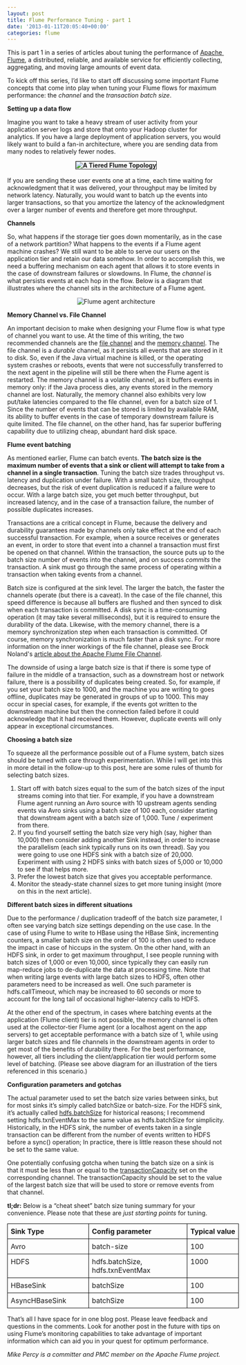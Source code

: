 ```yaml
---
layout: post
title: Flume Performance Tuning - part 1
date: '2013-01-11T20:05:40+00:00'
categories: flume
---
```

<p><strong id="internal-source-marker_0.846074462402612" style="font-weight: normal;"><span style="background-color: transparent; vertical-align: baseline; white-space: pre-wrap;">This is part 1 in a series of articles about tuning the performance of </span><a href="http://flume.apache.org/"><span style="background-color: transparent; text-decoration: underline; vertical-align: baseline; white-space: pre-wrap;">Apache Flume</span></a><span style="background-color: transparent; vertical-align: baseline; white-space: pre-wrap;">, a distributed, reliable, and available service for efficiently collecting, aggregating, and moving large amounts of event data.</span></strong></p> 
  <p><strong id="internal-source-marker_0.846074462402612" style="font-weight: normal;"><span style="background-color: transparent; vertical-align: baseline; white-space: pre-wrap;"></span><strong id="internal-source-marker_0.846074462402612" style="font-weight: normal;"><span style="background-color: transparent; vertical-align: baseline; white-space: pre-wrap;">To kick off this series, I’d like to start off discussing some important Flume concepts that come into play when tuning your Flume flows for maximum performance: the </span><span style="background-color: transparent; font-style: italic; vertical-align: baseline; white-space: pre-wrap;">channel</span><span style="background-color: transparent; vertical-align: baseline; white-space: pre-wrap;"> and the </span><span style="background-color: transparent; font-style: italic; vertical-align: baseline; white-space: pre-wrap;">transaction batch size</span><span style="background-color: transparent; vertical-align: baseline; white-space: pre-wrap;">.</span></strong></strong> </p> 
  <p><span style="background-color: transparent; vertical-align: baseline; white-space: pre-wrap;"><b>Setting up a data flow</b></span></p><strong style="font-weight: normal;"><span style="background-color: transparent; vertical-align: baseline; white-space: pre-wrap;">Imagine you want to take a heavy stream of user activity from your application server logs and store that onto your Hadoop cluster for analytics. If you have a large deployment of application servers, you would likely want to build a fan-in architecture, where you are sending data from many nodes to relatively fewer nodes.</span></strong> 
  <p> </p><strong id="internal-source-marker_0.846074462402612"> 
    <p style="font-weight: normal;"> </p> 
    <div style="text-align: center;"><strong id="internal-source-marker_0.846074462402612"><img src="https://blogs.apache.org/flume/mediaresource/a800177c-759c-4b7b-a34b-e9d6a7abeb17" alt="A Tiered Flume Topology" border="1" /></strong></div><br /><span style="font-weight: normal;">If you are sending these user events one at a time, each time waiting for acknowledgment that it was delivered, your throughput may be limited by network latency. Naturally, you would want to batch up the events into larger transactions, so that you amortize the latency of the acknowledgment over a larger number of events and therefore get more throughput. </span><br /> 
    <p style="font-weight: normal;"> </p> 
    <p style="font-weight: normal;"><span style="background-color: transparent; font-weight: bold; vertical-align: baseline; white-space: pre-wrap;">Channels</span></p> 
    <p><span style="font-weight: normal; background-color: transparent; vertical-align: baseline; white-space: pre-wrap;">So, what happens if the storage tier goes down momentarily, as in the case of a network partition? What happens to the events if a Flume agent machine crashes? We still want to be able to serve our users on the application tier and retain our data somehow. In order to accomplish this, we need a buffering mechanism on each agent that allows it to store events in the case of downstream failures or slowdowns. In Flume, the </span><span style="font-weight: normal; background-color: transparent; font-style: italic; vertical-align: baseline; white-space: pre-wrap;">channel</span><span style="font-weight: normal; background-color: transparent; vertical-align: baseline; white-space: pre-wrap;"> is what persists events at each hop in the flow. Below is a diagram that illustrates where the channel sits in the architecture of a Flume agent.</span><strong id="internal-source-marker_0.846074462402612"> </strong></p> 
    <p style="display: inline !important;"><strong id="internal-source-marker_0.846074462402612"> </strong></p> 
    <p> </p> 
    <p style="font-weight: normal;"> </p> 
    <p style="text-align: center; font-weight: normal;"><img src="https://blogs.apache.org/flume/mediaresource/8962fbde-7f23-4b43-813a-f150c9afbc0a" alt="Flume agent architecture" /><br /><strong id="internal-source-marker_0.846074462402612" style="font-weight: normal;"> </strong></p> 
    <p style="font-weight: normal; display: inline !important;"><strong id="internal-source-marker_0.846074462402612" style="font-weight: normal;"> </strong></p><strong id="internal-source-marker_0.846074462402612"> 
      <h2 style="font-weight: normal; display: inline !important;"> </h2> 
      <p><span style="background-color: transparent; vertical-align: baseline; white-space: pre-wrap;">Memory Channel vs. File Channel</span></p> </strong><span style="font-weight: normal; background-color: transparent; vertical-align: baseline; white-space: pre-wrap;">An important decision to make when designing your Flume flow is what type of channel you want to use. At the time of this writing, the two recommended channels are the </span><a href="http://flume.apache.org/FlumeUserGuide.html#file-channel" style="font-weight: normal;"><span style="background-color: transparent; text-decoration: underline; vertical-align: baseline; white-space: pre-wrap;">file channel</span></a><span style="font-weight: normal; background-color: transparent; vertical-align: baseline; white-space: pre-wrap;"> and the </span><a href="http://flume.apache.org/FlumeUserGuide.html#memory-channel" style="font-weight: normal;"><span style="background-color: transparent; text-decoration: underline; vertical-align: baseline; white-space: pre-wrap;">memory channel</span></a><span style="font-weight: normal; background-color: transparent; vertical-align: baseline; white-space: pre-wrap;">. The file channel is a </span><span style="font-weight: normal; background-color: transparent; font-style: italic; vertical-align: baseline; white-space: pre-wrap;">durable </span><span style="font-weight: normal; background-color: transparent; vertical-align: baseline; white-space: pre-wrap;">channel, as it persists all events that are stored in it to disk. So, even if the Java virtual machine is killed, or the operating system crashes or reboots, events that were not successfully transferred to the next agent in the pipeline will still be there when the Flume agent is restarted. The memory channel is a volatile channel, as it buffers events in memory only: if the Java process dies, any events stored in the memory channel are lost. Naturally, the memory channel also exhibits very low put/take latencies compared to the file channel, even for a batch size of 1. Since the number of events that can be stored is limited by available RAM, its ability to buffer events in the case of temporary downstream failure is quite limited. The file channel, on the other hand, has far superior buffering capability due to utilizing cheap, abundant hard disk space.</span><br /> 
    <p><span style="background-color: transparent; font-weight: bold; vertical-align: baseline; white-space: pre-wrap;">Flume event batching </span></p> 
    <p><span style="font-weight: normal; background-color: transparent; vertical-align: baseline; white-space: pre-wrap;">As mentioned earlier, Flume can batch events. </span><span style="font-weight: bold; background-color: transparent; vertical-align: baseline; white-space: pre-wrap;">The batch size is the maximum number of events that a sink or client will attempt to take from a channel in a single transaction</span><span style="font-weight: normal; background-color: transparent; vertical-align: baseline; white-space: pre-wrap;">. Tuning the batch size trades throughput vs. latency and duplication under failure. With a small batch size, throughput decreases, but the risk of event duplication is reduced if a failure were to occur. With a large batch size, you get much better throughput, but increased latency, and in the case of a transaction failure, the number of possible duplicates increases.</span></p> 
    <p><span style="font-weight: normal; background-color: transparent; vertical-align: baseline; white-space: pre-wrap;"></span><strong id="internal-source-marker_0.846074462402612"><span style="font-weight: normal; background-color: transparent; vertical-align: baseline; white-space: pre-wrap;">Transactions are a critical concept in Flume, because the delivery and durability guarantees made by channels only take effect at the end of each successful transaction. For example, when a source receives or generates an event, in order to store that event into a channel a transaction must first be opened on that channel. Within the transaction, the source puts up to the batch size number of events into the channel, and on success </span><span style="font-weight: normal; background-color: transparent; font-style: italic; vertical-align: baseline; white-space: pre-wrap;">commits</span><span style="font-weight: normal; background-color: transparent; vertical-align: baseline; white-space: pre-wrap;"> the transaction. A sink must go through the same process of operating within a transaction when taking events from a channel.</span></strong></p> 
    <p><strong id="internal-source-marker_0.846074462402612"><span style="font-weight: normal; background-color: transparent; vertical-align: baseline; white-space: pre-wrap;"></span></strong><strong id="internal-source-marker_0.846074462402612"> </strong></p> 
    <p style="display: inline !important;"><strong id="internal-source-marker_0.846074462402612"><span style="font-weight: normal; background-color: transparent; vertical-align: baseline; white-space: pre-wrap;">Batch size is configured at the sink level. The larger the batch, the faster the channels operate (but there is a caveat). In the case of the file channel, this speed difference is because all buffers are flushed and then synced to disk when each transaction is committed. A disk sync is a time-consuming operation (it may take several milliseconds), but it is required to ensure the durability of the data. Likewise, with the memory channel, there is a memory synchronization step when each transaction is committed. Of course, memory synchronization is much faster than a disk sync. For more information on the inner workings of the file channel, please see Brock Noland's </span><a href="https://blogs.apache.org/flume/entry/apache_flume_filechannel" style="font-weight: normal;"><span style="background-color: transparent; text-decoration: underline; vertical-align: baseline; white-space: pre-wrap;">article about the Apache Flume File Channel</span></a><span style="font-weight: normal; background-color: transparent; vertical-align: baseline; white-space: pre-wrap;">.</span></strong></p> 
    <p><strong id="internal-source-marker_0.846074462402612"><strong id="internal-source-marker_0.846074462402612"><strong id="internal-source-marker_0.846074462402612"><strong id="internal-source-marker_0.846074462402612"> </strong></strong></strong></strong></p> 
    <p style="display: inline !important;"><strong id="internal-source-marker_0.846074462402612"><strong id="internal-source-marker_0.846074462402612"><strong id="internal-source-marker_0.846074462402612"><strong id="internal-source-marker_0.846074462402612"><strong id="internal-source-marker_0.846074462402612"><strong id="internal-source-marker_0.846074462402612"><strong id="internal-source-marker_0.846074462402612"><strong id="internal-source-marker_0.846074462402612"><span style="font-weight: normal; background-color: transparent; vertical-align: baseline; white-space: pre-wrap;">The downside of using a large batch size is that if there is some type of failure in the middle of a transaction, such as a downstream host or network failure, there is a possibility of duplicates being created. So, for example, if you set your batch size to 1000, and the machine you are writing to goes offline, duplicates may be generated in groups of up to 1000. This may occur in special cases, for example, if the events got written to the downstream machine but then the connection failed before it could acknowledge that it had received them. However, duplicate events will only appear in exceptional circumstances.</span></strong></strong></strong></strong></strong></strong></strong></strong></p></strong> 
  <p><span style="background-color: transparent; font-weight: bold; vertical-align: baseline; white-space: pre-wrap;">Choosing a batch size</span></p><span style="font-weight: normal; background-color: transparent; vertical-align: baseline; white-space: pre-wrap;">To squeeze all the performance possible out of a Flume system, batch sizes should be tuned with care through experimentation. While I will get into this in more detail in the follow-up to this post, here are some rules of thumb for selecting batch sizes.</span><br /> 
  <p style="font-weight: normal;"> </p> 
  <ol style="font-weight: normal; margin-top: 0pt; margin-bottom: 0pt;"> 
    <li dir="ltr" style="list-style-type: decimal; background-color: transparent; vertical-align: baseline;"><span style="background-color: transparent; vertical-align: baseline; white-space: pre-wrap;">Start off with batch sizes equal to the sum of the batch sizes of the input streams coming into that tier. For example, if you have a downstream Flume agent running an Avro source with 10 upstream agents sending events via Avro sinks using a batch size of 100 each, consider starting that downstream agent with a batch size of 1,000. Tune / experiment from there.</span></li> 
    <li dir="ltr" style="list-style-type: decimal; background-color: transparent; vertical-align: baseline;"><span style="background-color: transparent; vertical-align: baseline; white-space: pre-wrap;">If you find yourself setting the batch size very high (say, higher than 10,000) then consider adding another Sink instead, in order to increase the parallelism (each sink typically runs on its own thread). Say you were going to use one HDFS sink with a batch size of 20,000. Experiment with using 2 HDFS sinks with batch sizes of 5,000 or 10,000 to see if that helps more.</span></li> 
    <li dir="ltr" style="list-style-type: decimal; background-color: transparent; vertical-align: baseline;"><span style="background-color: transparent; vertical-align: baseline; white-space: pre-wrap;">Prefer the lowest batch size that gives you acceptable performance.</span></li> 
    <li dir="ltr" style="list-style-type: decimal; background-color: transparent; vertical-align: baseline;"><span style="background-color: transparent; vertical-align: baseline; white-space: pre-wrap;">Monitor the steady-state channel sizes to get more tuning insight (more on this in the next article).</span></li> 
  </ol> 
  <p style="font-weight: normal;"> </p> 
  <p><span style="background-color: transparent; font-weight: bold; vertical-align: baseline; white-space: pre-wrap;">Different batch sizes in different situations</span></p> 
  <p><span style="font-weight: normal; background-color: transparent; vertical-align: baseline; white-space: pre-wrap;">Due to the performance / duplication tradeoff of the batch size parameter, I often see varying batch size settings depending on the use case. In the case of using Flume to write to HBase using the HBase Sink, incrementing counters, a smaller batch size on the order of 100 is often used to reduce the impact in case of hiccups in the system. On the other hand, with an HDFS sink, in order to get maximum throughput, I see people running with batch sizes of 1,000 or even 10,000, since typically they can easily run map-reduce jobs to de-duplicate the data at processing time. Note that when writing large events with large batch sizes to HDFS, often other parameters need to be increased as well. One such parameter is </span><span style="font-weight: normal; background-color: transparent; vertical-align: baseline; white-space: pre-wrap;">hdfs.callTimeout</span><span style="font-weight: normal; background-color: transparent; vertical-align: baseline; white-space: pre-wrap;">, which may be increased to 60 seconds or more to account for the long tail of occasional higher-latency calls to HDFS.</span></p> 
  <p><span style="font-weight: normal; background-color: transparent; vertical-align: baseline; white-space: pre-wrap;"></span><strong id="internal-source-marker_0.846074462402612"><span style="font-weight: normal; background-color: transparent; vertical-align: baseline; white-space: pre-wrap;">At the other end of the spectrum, in cases where batching events at the application (Flume client) tier is not possible, the memory channel is often used at the collector-tier Flume agent (or a localhost agent on the app servers) to get acceptable performance with a batch size of 1, while using larger batch sizes and file channels in the downstream agents in order to get most of the benefits of durability there. For the best performance, however, all tiers including the client/application tier would perform some level of batching. (Please see above diagram for an illustration of the tiers referenced in this scenario.)</span></strong><br /> </p> 
  <p><span style="background-color: transparent; font-weight: bold; vertical-align: baseline; white-space: pre-wrap;">Configuration parameters and gotchas</span></p> 
  <p><span style="font-weight: normal; background-color: transparent; vertical-align: baseline; white-space: pre-wrap;">The actual parameter used to set the batch size varies between sinks, but for most sinks it’s simply called </span><span style="font-weight: normal; background-color: transparent; vertical-align: baseline; white-space: pre-wrap;">batchSize</span><span style="font-weight: normal; background-color: transparent; vertical-align: baseline; white-space: pre-wrap;"> or </span><span style="font-weight: normal; background-color: transparent; vertical-align: baseline; white-space: pre-wrap;">batch-size.</span><span style="font-weight: normal; background-color: transparent; vertical-align: baseline; white-space: pre-wrap;"> For the HDFS sink, it’s actually called </span><a href="http://flume.apache.org/FlumeUserGuide.html#hdfs-sink" style="font-weight: normal;"><span style="background-color: transparent; text-decoration: underline; vertical-align: baseline; white-space: pre-wrap;">hdfs.batchSize</span></a><span style="font-weight: normal; background-color: transparent; vertical-align: baseline; white-space: pre-wrap;"> for historical reasons; I recommend setting hdfs.txnEventMax to the same value as hdfs.batchSize for simplicity. Historically, in the HDFS sink, the number of events taken in a single transaction can be different from the number of events written to HDFS before a sync() operation; In practice, there is little reason these should not be set to the same value.</span></p> 
  <p><span style="font-weight: normal; background-color: transparent; vertical-align: baseline; white-space: pre-wrap;"></span><strong id="internal-source-marker_0.846074462402612"> </strong></p> 
  <p style="display: inline !important;"><strong id="internal-source-marker_0.846074462402612"><span style="font-weight: normal; background-color: transparent; vertical-align: baseline; white-space: pre-wrap;">One potentially confusing gotcha when tuning the batch size on a sink is that it must be less than or equal to the </span><a href="http://flume.apache.org/FlumeUserGuide.html#memory-channel" style="font-weight: normal;"><span style="background-color: transparent; text-decoration: underline; vertical-align: baseline; white-space: pre-wrap;">transactionCapacity</span></a><span style="font-weight: normal; background-color: transparent; vertical-align: baseline; white-space: pre-wrap;"> set on the corresponding channel. The </span><span style="font-weight: normal; background-color: transparent; vertical-align: baseline; white-space: pre-wrap;">transactionCapacity</span><span style="font-weight: normal; background-color: transparent; vertical-align: baseline; white-space: pre-wrap;"> should be set to the value of the largest batch size that will be used to store or remove events from that channel.</span></strong></p> 
  <p><strong id="internal-source-marker_0.846074462402612"><span style="font-weight: normal; background-color: transparent; vertical-align: baseline; white-space: pre-wrap;"></span></strong><span style="font-weight: bold; background-color: transparent; vertical-align: baseline; white-space: pre-wrap;">tl;dr</span><span style="font-weight: bold; background-color: transparent; vertical-align: baseline; white-space: pre-wrap;">:</span><span style="font-weight: normal; background-color: transparent; vertical-align: baseline; white-space: pre-wrap;"> Below is a “cheat sheet” batch size tuning summary for your convenience. Please note that these are </span><span style="background-color: transparent; vertical-align: baseline; white-space: pre-wrap;"><i>just starting points</i></span><span style="font-weight: normal; background-color: transparent; vertical-align: baseline; white-space: pre-wrap;"> for tuning.</span> </p> 
  <p> </p> 
  <table style="border: none; border-collapse: collapse; width: 624px;"><colgroup><col width="188" /><col width="228" /><col width="*" /></colgroup> 
    <tbody> 
      <tr style="height: 0px;"> 
        <td style="border: 1px solid #000000; vertical-align: top; padding: 7px;"><span style="background-color: transparent; font-weight: bold; vertical-align: baseline; white-space: pre-wrap;">Sink Type</span></td> 
        <td style="border: 1px solid #000000; vertical-align: top; padding: 7px;"><span style="background-color: transparent; font-weight: bold; vertical-align: baseline; white-space: pre-wrap;">Config parameter</span></td> 
        <td style="border: 1px solid #000000; vertical-align: top; padding: 7px;"><span style="background-color: transparent; font-weight: bold; vertical-align: baseline; white-space: pre-wrap;">Typical value</span></td> 
      </tr> 
      <tr style="height: 0px;"> 
        <td style="border: 1px solid #000000; vertical-align: top; padding: 7px;"><span style="background-color: transparent; vertical-align: baseline; white-space: pre-wrap;">Avro</span></td> 
        <td style="border: 1px solid #000000; vertical-align: top; padding: 7px;"><span style="background-color: transparent; vertical-align: baseline; white-space: pre-wrap;">batch-size</span></td> 
        <td style="border: 1px solid #000000; vertical-align: top; padding: 7px;"><span style="background-color: transparent; vertical-align: baseline; white-space: pre-wrap;">100</span></td> 
      </tr> 
      <tr style="height: 0px;"> 
        <td style="border: 1px solid #000000; vertical-align: top; padding: 7px;"><span style="background-color: transparent; vertical-align: baseline; white-space: pre-wrap;">HDFS</span></td> 
        <td style="border: 1px solid #000000; vertical-align: top; padding: 7px;"><span style="background-color: transparent; vertical-align: baseline; white-space: pre-wrap;">hdfs.batchSize, hdfs.txnEventMax</span></td> 
        <td style="border: 1px solid #000000; vertical-align: top; padding: 7px;"><span style="background-color: transparent; vertical-align: baseline; white-space: pre-wrap;">1000</span></td> 
      </tr> 
      <tr style="height: 0px;"> 
        <td style="border: 1px solid #000000; vertical-align: top; padding: 7px;"><span style="vertical-align: baseline; white-space: pre-wrap;">HBaseSink</span></td> 
        <td style="border: 1px solid #000000; vertical-align: top; padding: 7px;"><span style="background-color: transparent; vertical-align: baseline; white-space: pre-wrap;">batchSize</span></td> 
        <td style="border: 1px solid #000000; vertical-align: top; padding: 7px;"><span style="background-color: transparent; vertical-align: baseline; white-space: pre-wrap;">100</span></td> 
      </tr> 
      <tr style="height: 0px;"> 
        <td style="border: 1px solid #000000; vertical-align: top; padding: 7px;"><span style="background-color: transparent; vertical-align: baseline; white-space: pre-wrap;">AsyncHBaseSink</span></td> 
        <td style="border: 1px solid #000000; vertical-align: top; padding: 7px;"><span style="background-color: transparent; vertical-align: baseline; white-space: pre-wrap;">batchSize</span></td> 
        <td style="border: 1px solid #000000; vertical-align: top; padding: 7px;"><span style="background-color: transparent; vertical-align: baseline; white-space: pre-wrap;">100</span> </td> 
      </tr> 
    </tbody> 
  </table> 
  <p><span style="background-color: transparent; white-space: pre-wrap;">That’s all I have space for in one blog post. Please leave feedback and questions in the comments. Look for another post in the future with tips on using Flume’s monitoring capabilities to take advantage of important information which can aid you in your quest for optimum performance.</span></p> 
  <p><i>Mike Percy is a committer and PMC member on the Apache Flume project.</i></p>
